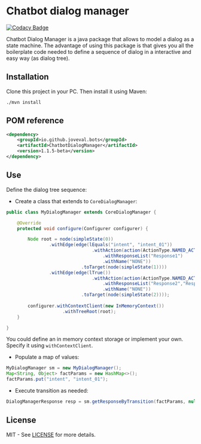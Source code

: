 # Chatbot dialog manager

[![Codacy Badge](https://api.codacy.com/project/badge/Grade/4d329240714643afad71b06c83d881d8)](https://app.codacy.com/app/joveval/bots-dialog-manager?utm_source=github.com&utm_medium=referral&utm_content=joveval/bots-dialog-manager&utm_campaign=Badge_Grade_Dashboard)

Chatbot Dialog Manager is a java package that allows to model a dialog as a state machine. The advantage of using this package is that gives you all the boilerplate code needed to define a sequence of dialog in a interactive and easy way (as dialog tree).

## Installation
Clone this project in your PC. Then install it using Maven:

``` batch
./mvn install
```
## POM reference

``` xml
<dependency>
	<groupId>io.github.joveval.bots</groupId>
	<artifactId>ChatbotDialogManager</artifactId>
	<version>1.1.5-beta</version>
</dependency>
```
## Use
Define the dialog tree sequence:

*   Create a class that extends to `CoreDialogManager`:

``` java
public class MyDialogManager extends CoreDialogManager {

	@Override
	protected void configure(Configurer configurer) {

		Node root = node(simpleState(0))
				.withEdge(edge(lEquals("intent", "intent_01"))
								.withAction(action(ActionType.NAMED_ACTION)
									.withResponseList("Response1")
									.withName("NONE"))
							.toTarget(node(simpleState(1))))
				.withEdge(edge(lTrue())
								.withAction(action(ActionType.NAMED_ACTION)
									.withResponseList("Response2","Response3")
									.withName("NONE"))
							.toTarget(node(simpleState(2))));
		
		configurer.withContextClient(new InMemoryContext())
				  	 .withTreeRoot(root);
	}

}
```
You could define an in memory context storage or implement your own. Specify it using `withContextClient`. 

*   Populate a map of values:

``` java
MyDialogManager sm = new MyDialogManager();
Map<String, Object> factParams = new HashMap<>();
factParams.put("intent", "intent_01");
```
*   Execute transition as needed:

``` java
DialogManagerResponse resp = sm.getResponseByTransition(factParams, null);
```

## License
MIT - See [LICENSE](https://github.com/joveval/bots-dialog-manager/blob/master/LICENSE) for more details.
